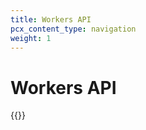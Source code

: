 ```yaml
---
title: Workers API
pcx_content_type: navigation
weight: 1
---
```


# Workers API

{{<directory-listing>}}